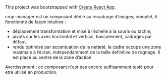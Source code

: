 This project was bootstrapped with [Create React App](https://github.com/facebookincubator/create-react-app).

crop-manager est un composant dédié au recadrage d’images; complet, il fonctionne de façon intuitive :
- déplacement transformation et mise à l’échelle à la souris ou tactile,
- pivots sur les axes horizontal et vertical, basculement, cadrages par défaut.
- rendu optimisé par accentuation de la netteté.
le cadre occupe une zone maximale à l’écran, indépendamment de la taille definitive de rognage. Il est placé au centre de la zone d’action.

Avertissement : ce composant n'est pas encore suffisamment testé pour etre utilisé en production.